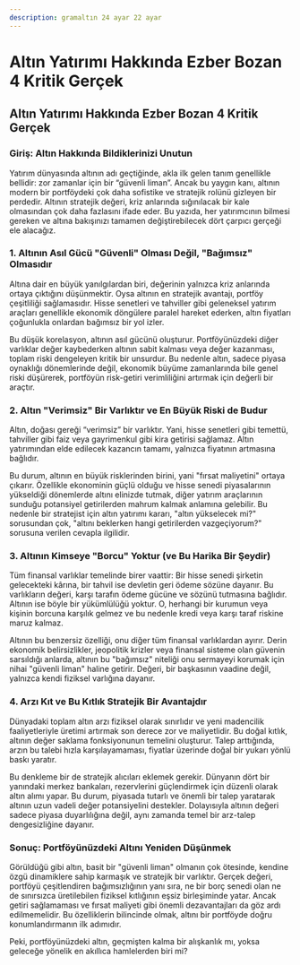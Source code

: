 ```yaml
---
description: gramaltın 24 ayar 22 ayar
---
```


# Altın Yatırımı Hakkında Ezber Bozan 4 Kritik Gerçek

## Altın Yatırımı Hakkında Ezber Bozan 4 Kritik Gerçek

### Giriş: Altın Hakkında Bildiklerinizi Unutun

Yatırım dünyasında altının adı geçtiğinde, akla ilk gelen tanım genellikle bellidir: zor zamanlar için bir “güvenli liman”. Ancak bu yaygın kanı, altının modern bir portföydeki çok daha sofistike ve stratejik rolünü gizleyen bir perdedir. Altının stratejik değeri, kriz anlarında sığınılacak bir kale olmasından çok daha fazlasını ifade eder. Bu yazıda, her yatırımcının bilmesi gereken ve altına bakışınızı tamamen değiştirebilecek dört çarpıcı gerçeği ele alacağız.

### 1. Altının Asıl Gücü "Güvenli" Olması Değil, "Bağımsız" Olmasıdır

Altına dair en büyük yanılgılardan biri, değerinin yalnızca kriz anlarında ortaya çıktığını düşünmektir. Oysa altının en stratejik avantajı, portföy çeşitliliği sağlamasıdır. Hisse senetleri ve tahviller gibi geleneksel yatırım araçları genellikle ekonomik döngülere paralel hareket ederken, altın fiyatları çoğunlukla onlardan bağımsız bir yol izler.

Bu düşük korelasyon, altının asıl gücünü oluşturur. Portföyünüzdeki diğer varlıklar değer kaybederken altının sabit kalması veya değer kazanması, toplam riski dengeleyen kritik bir unsurdur. Bu nedenle altın, sadece piyasa oynaklığı dönemlerinde değil, ekonomik büyüme zamanlarında bile genel riski düşürerek, portföyün risk-getiri verimliliğini artırmak için değerli bir araçtır.

### 2. Altın "Verimsiz" Bir Varlıktır ve En Büyük Riski de Budur

Altın, doğası gereği “verimsiz” bir varlıktır. Yani, hisse senetleri gibi temettü, tahviller gibi faiz veya gayrimenkul gibi kira getirisi sağlamaz. Altın yatırımından elde edilecek kazancın tamamı, yalnızca fiyatının artmasına bağlıdır.

Bu durum, altının en büyük risklerinden birini, yani "fırsat maliyetini" ortaya çıkarır. Özellikle ekonominin güçlü olduğu ve hisse senedi piyasalarının yükseldiği dönemlerde altını elinizde tutmak, diğer yatırım araçlarının sunduğu potansiyel getirilerden mahrum kalmak anlamına gelebilir. Bu nedenle bir stratejist için altın yatırımı kararı, "altın yükselecek mi?" sorusundan çok, "altını beklerken hangi getirilerden vazgeçiyorum?" sorusuna verilen cevapla ilgilidir.

### 3. Altının Kimseye "Borcu" Yoktur (ve Bu Harika Bir Şeydir)

Tüm finansal varlıklar temelinde birer vaattir: Bir hisse senedi şirketin gelecekteki kârına, bir tahvil ise devletin geri ödeme sözüne dayanır. Bu varlıkların değeri, karşı tarafın ödeme gücüne ve sözünü tutmasına bağlıdır. Altının ise böyle bir yükümlülüğü yoktur. O, herhangi bir kurumun veya kişinin borcuna karşılık gelmez ve bu nedenle kredi veya karşı taraf riskine maruz kalmaz.

Altının bu benzersiz özelliği, onu diğer tüm finansal varlıklardan ayırır. Derin ekonomik belirsizlikler, jeopolitik krizler veya finansal sisteme olan güvenin sarsıldığı anlarda, altının bu "bağımsız" niteliği onu sermayeyi korumak için nihai "güvenli liman" haline getirir. Değeri, bir başkasının vaadine değil, yalnızca kendi fiziksel varlığına dayanır.

### 4. Arzı Kıt ve Bu Kıtlık Stratejik Bir Avantajdır

Dünyadaki toplam altın arzı fiziksel olarak sınırlıdır ve yeni madencilik faaliyetleriyle üretimi artırmak son derece zor ve maliyetlidir. Bu doğal kıtlık, altının değer saklama fonksiyonunun temelini oluşturur. Talep arttığında, arzın bu talebi hızla karşılayamaması, fiyatlar üzerinde doğal bir yukarı yönlü baskı yaratır.

Bu denkleme bir de stratejik alıcıları eklemek gerekir. Dünyanın dört bir yanındaki merkez bankaları, rezervlerini güçlendirmek için düzenli olarak altın alımı yapar. Bu durum, piyasada tutarlı ve önemli bir talep yaratarak altının uzun vadeli değer potansiyelini destekler. Dolayısıyla altının değeri sadece piyasa duyarlılığına değil, aynı zamanda temel bir arz-talep dengesizliğine dayanır.

### Sonuç: Portföyünüzdeki Altını Yeniden Düşünmek

Görüldüğü gibi altın, basit bir "güvenli liman" olmanın çok ötesinde, kendine özgü dinamiklere sahip karmaşık ve stratejik bir varlıktır. Gerçek değeri, portföyü çeşitlendiren bağımsızlığının yanı sıra, ne bir borç senedi olan ne de sınırsızca üretilebilen fiziksel kıtlığının eşsiz birleşiminde yatar. Ancak getiri sağlamaması ve fırsat maliyeti gibi önemli dezavantajları da göz ardı edilmemelidir. Bu özelliklerin bilincinde olmak, altını bir portföyde doğru konumlandırmanın ilk adımıdır.

Peki, portföyünüzdeki altın, geçmişten kalma bir alışkanlık mı, yoksa geleceğe yönelik en akıllıca hamlelerden biri mi?

